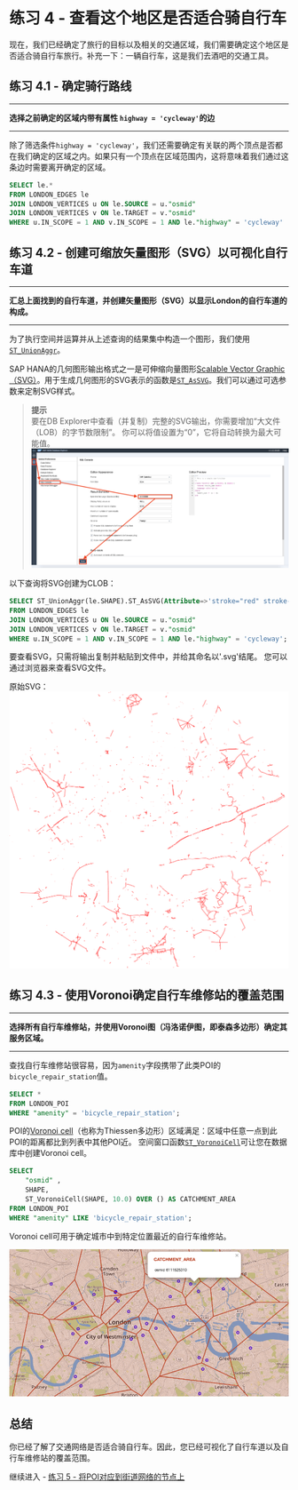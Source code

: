 # 练习 4 - 查看这个地区是否适合骑自行车

现在，我们已经确定了旅行的目标以及相关的交通区域，我们需要确定这个地区是否适合骑自行车旅行。补充一下：一辆自行车，这是我们去酒吧的交通工具。

## 练习 4.1 - 确定骑行路线
---
**选择之前确定的区域内带有属性 `highway = 'cycleway'`的边**

---

除了筛选条件`highway = 'cycleway'`，我们还需要确定有关联的两个顶点是否都在我们确定的区域之内。如果只有一个顶点在区域范围内，这将意味着我们通过这条边时需要离开确定的区域。

```sql
SELECT le.* 
FROM LONDON_EDGES le 
JOIN LONDON_VERTICES u ON le.SOURCE = u."osmid" 
JOIN LONDON_VERTICES v ON le.TARGET = v."osmid" 
WHERE u.IN_SCOPE = 1 AND v.IN_SCOPE = 1 AND le."highway" = 'cycleway'
```

## 练习 4.2 - 创建可缩放矢量图形（SVG）以可视化自行车道
---
**汇总上面找到的自行车道，并创建矢量图形（SVG）以显示London的自行车道的构成。**

---

为了执行空间并运算并从上述查询的结果集中构造一个图形，我们使用[`ST_UnionAggr`](https://help.sap.com/viewer/bc9e455fe75541b8a248b4c09b086cf5/2020_03_QRC/en-US/601aa9fb93e241af96faafcb8f01b12e.html)。

SAP HANA的几何图形输出格式之一是可伸缩向量图形[Scalable Vector Graphic（SVG）](https://en.wikipedia.org/wiki/Scalable_Vector_Graphics)。用于生成几何图形的SVG表示的函数是[`ST_AsSVG`](https://help.sap.com/viewer/bc9e455fe75541b8a248b4c09b086cf5/2020_03_QRC/en-US/ef447b3e0a964cd5bbe82074f4225f84.html)。我们可以通过可选参数来定制SVG样式。

> **提示**<br>
> 要在DB Explorer中查看（并复制）完整的SVG输出，你需要增加“大文件（LOB）的字节数限制”。 你可以将值设置为“0”，它将自动转换为最大可能值。
> ![](images/byte_limit.png)

以下查询将SVG创建为CLOB：
```sql
SELECT ST_UnionAggr(le.SHAPE).ST_AsSVG(Attribute=>'stroke="red" stroke-width="0.1%"')
FROM LONDON_EDGES le 
JOIN LONDON_VERTICES u ON le.SOURCE = u."osmid" 
JOIN LONDON_VERTICES v ON le.TARGET = v."osmid" 
WHERE u.IN_SCOPE = 1 AND v.IN_SCOPE = 1 AND le."highway" = 'cycleway';
```

要查看SVG，只需将输出复制并粘贴到文件中，并给其命名以'.svg'结尾。 您可以通过浏览器来查看SVG文件。

原始SVG：
![](images/cycle_ways.svg)

## 练习 4.3 - 使用Voronoi确定自行车维修站的覆盖范围
---
**选择所有自行车维修站，并使用Voronoi图（冯洛诺伊图，即泰森多边形）确定其服务区域。**

---

查找自行车维修站很容易，因为`amenity`字段携带了此类POI的`bicycle_repair_station`值。

```sql
SELECT *
FROM LONDON_POI
WHERE "amenity" = 'bicycle_repair_station';
```

POI的[Voronoi cell](https://en.wikipedia.org/wiki/Voronoi_diagram)（也称为Thiessen多边形）区域满足：区域中任意一点到此POI的距离都比到列表中其他POI近。 空间窗口函数[`ST_VoronoiCell`](https://help.sap.com/viewer/bc9e455fe75541b8a248b4c09b086cf5/2020_03_QRC/zh-CN/901a780341dc41c5b4c2e8c58975d2af.html)可让您在数据库中创建Voronoi cell。

```sql
SELECT
	"osmid" ,
    SHAPE,
	ST_VoronoiCell(SHAPE, 10.0) OVER () AS CATCHMENT_AREA
FROM LONDON_POI 
WHERE "amenity" LIKE 'bicycle_repair_station';
```

Voronoi cell可用于确定城市中到特定位置最近的自行车维修站。

![](images/voronoi.png)

## 总结

你已经了解了交通网络是否适合骑自行车。因此，您已经可视化了自行车道以及自行车维修站的覆盖范围。

继续进入 - [练习 5 - 将POI对应到街道网络的节点上](../ex5/README.md)
